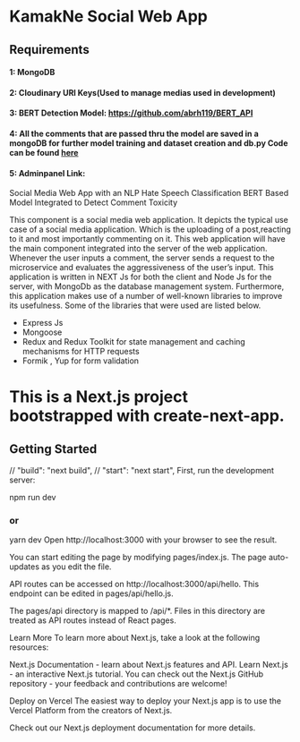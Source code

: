 # KamakNe Social Web App
## Requirements
#### 1: MongoDB
#### 2: Cloudinary URI Keys(Used to manage medias used in development)
#### 3: BERT Detection Model: https://github.com/abrh119/BERT_API
#### 4: All the comments that are passed thru the model are saved in a mongoDB for further model training and dataset creation and db.py Code can be found [here](https://github.com/abrh119/BERT_API/blob/main/db.py)
#### 5: Adminpanel Link: 

Social Media Web App with an NLP Hate Speech Classification BERT Based Model Integrated to Detect Comment Toxicity

This component is a social media web application. It depicts the typical use case of a social media application. Which is the uploading of a post,reacting to it and
most importantly commenting on it. This web application will have the main component
integrated into the server of the web application. Whenever the user inputs a comment,
the server sends a request to the microservice and evaluates the aggressiveness of the
user’s input.
This application is written in NEXT Js for both the client and Node Js for the server, with
MongoDb as the database management system. Furthermore, this application makes use
of a number of well-known libraries to improve its usefulness. Some of the libraries that
were used are listed below.
- Express Js
- Mongoose
- Redux and Redux Toolkit for state management and caching mechanisms for HTTP requests
- Formik , Yup for form validation



# This is a Next.js project bootstrapped with create-next-app.

## Getting Started
// "build": "next build", // "start": "next start", First, run the development server:

npm run dev
### or
yarn dev
Open http://localhost:3000 with your browser to see the result.

You can start editing the page by modifying pages/index.js. The page auto-updates as you edit the file.

API routes can be accessed on http://localhost:3000/api/hello. This endpoint can be edited in pages/api/hello.js.

The pages/api directory is mapped to /api/*. Files in this directory are treated as API routes instead of React pages.

Learn More
To learn more about Next.js, take a look at the following resources:

Next.js Documentation - learn about Next.js features and API.
Learn Next.js - an interactive Next.js tutorial.
You can check out the Next.js GitHub repository - your feedback and contributions are welcome!

Deploy on Vercel
The easiest way to deploy your Next.js app is to use the Vercel Platform from the creators of Next.js.

Check out our Next.js deployment documentation for more details.
